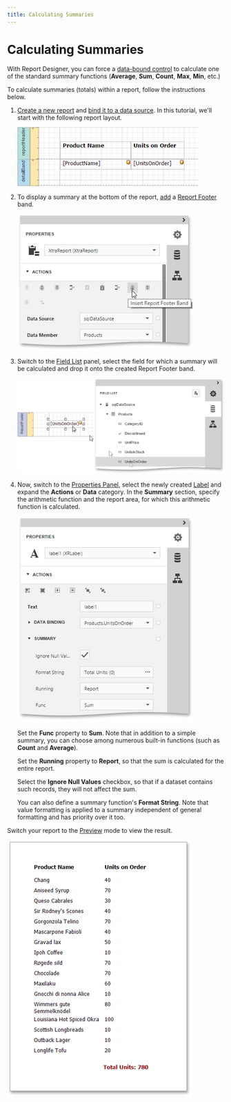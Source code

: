 ```yaml
---
title: Calculating Summaries
---
```

# Calculating Summaries
With Report Designer, you can force a [data-bound control](../../../../../interface-elements-for-web/articles/report-designer/creating-reports/providing-data/bind-report-controls-to-data.md) to calculate one of the standard summary functions (**Average**, **Sum**, **Count**, **Max**, **Min**, etc.)

To calculate summaries (totals) within a report, follow the instructions below.
1. [Create a new report](../../../../../interface-elements-for-web/articles/report-designer/creating-reports/basic-operations/create-a-new-report.md) and [bind it to a data source](../../../../../interface-elements-for-web/articles/report-designer/creating-reports/providing-data/bind-a-report-to-data.md). In this tutorial, we'll start with the following report layout.
	
	![eud-calculating-summaries-0](../../../../images/Img119760.png)
2. To display a summary at the bottom of the report, [add](../../../../../interface-elements-for-web/articles/report-designer/creating-reports/basic-operations/create-report-elements.md) a [Report Footer](../../../../../interface-elements-for-web/articles/report-designer/report-elements/report-bands.md) band.
	
	![eud-calculating-summaries-1](../../../../images/Img119761.png)
3. Switch to the [Field List](../../../../../interface-elements-for-web/articles/report-designer/interface-elements/field-list.md) panel, select the field for which a summary will be calculated and drop it onto the created Report Footer band.
	
	![eud-calculating-summaries-2](../../../../images/Img119762.png)
4. Now, switch to the [Properties Panel](../../../../../interface-elements-for-web/articles/report-designer/interface-elements/properties-panel.md), select the newly created [Label](../../../../../interface-elements-for-web/articles/report-designer/report-elements/report-controls.md) and expand the **Actions** or **Data** category. In the **Summary** section, specify the arithmetic function and the report area, for which this arithmetic function is calculated.
	
	![eud-calculating-summaries-3](../../../../images/Img119763.png)
	
	Set the **Func** property to **Sum**. Note that in addition to a simple summary, you can choose among numerous built-in functions (such as **Count** and **Average**).
	 
	
	Set the **Running** property to **Report**, so that the sum is calculated for the entire report.
	
	Select the **Ignore Null Values** checkbox, so that if a dataset contains such records, they will not affect the sum.
	
	You can also define a summary function's **Format String**. Note that value formatting is applied to a summary independent of general formatting and has priority over it too.

Switch your report to the [Preview](../../../../../interface-elements-for-web/articles/report-designer/document-preview.md) mode to view the result.

![eud-calculating-summaries-4](../../../../images/Img119764.png)